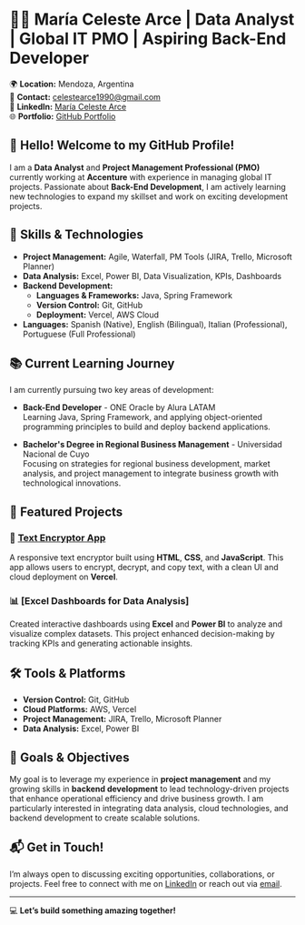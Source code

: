 # 👩‍💻 María Celeste Arce | Data Analyst | Global IT PMO | Aspiring Back-End Developer

🌍 **Location:** Mendoza, Argentina  
📧 **Contact:** [celestearce1990@gmail.com](mailto:celestearce1990@gmail.com)  
🔗 **LinkedIn:** [María Celeste Arce](https://www.linkedin.com/in/maria-celeste-arce)  
🌐 **Portfolio:** [GitHub Portfolio](https://github.com/mariacelestearce/)

## 👋 Hello! Welcome to my GitHub Profile!

I am a **Data Analyst** and **Project Management Professional (PMO)** currently working at **Accenture** with experience in managing global IT projects. Passionate about **Back-End Development**, I am actively learning new technologies to expand my skillset and work on exciting development projects.

## 🚀 Skills & Technologies

- **Project Management:** Agile, Waterfall, PM Tools (JIRA, Trello, Microsoft Planner)
- **Data Analysis:** Excel, Power BI, Data Visualization, KPIs, Dashboards
- **Backend Development:** 
  - **Languages & Frameworks:** Java, Spring Framework
  - **Version Control:** Git, GitHub
  - **Deployment:** Vercel, AWS Cloud
- **Languages:** Spanish (Native), English (Bilingual), Italian (Professional), Portuguese (Full Professional)

## 📚 Current Learning Journey

I am currently pursuing two key areas of development:

- **Back-End Developer** - ONE Oracle by Alura LATAM  
  Learning Java, Spring Framework, and applying object-oriented programming principles to build and deploy backend applications.

- **Bachelor's Degree in Regional Business Management** - Universidad Nacional de Cuyo  
  Focusing on strategies for regional business development, market analysis, and project management to integrate business growth with technological innovations.

## 🌟 Featured Projects

### 🔐 [Text Encryptor App](https://mca-encriptador-de-texto-one.vercel.app/)
A responsive text encryptor built using **HTML**, **CSS**, and **JavaScript**. This app allows users to encrypt, decrypt, and copy text, with a clean UI and cloud deployment on **Vercel**.

### 📊 [Excel Dashboards for Data Analysis]
Created interactive dashboards using **Excel** and **Power BI** to analyze and visualize complex datasets. This project enhanced decision-making by tracking KPIs and generating actionable insights.

## 🛠️ Tools & Platforms

- **Version Control:** Git, GitHub
- **Cloud Platforms:** AWS, Vercel
- **Project Management:** JIRA, Trello, Microsoft Planner
- **Data Analysis:** Excel, Power BI

## 🎯 Goals & Objectives

My goal is to leverage my experience in **project management** and my growing skills in **backend development** to lead technology-driven projects that enhance operational efficiency and drive business growth. I am particularly interested in integrating data analysis, cloud technologies, and backend development to create scalable solutions.

## 📬 Get in Touch!

I’m always open to discussing exciting opportunities, collaborations, or projects. Feel free to connect with me on [LinkedIn](https://www.linkedin.com/in/maria-celeste-arce) or reach out via [email](mailto:celestearce1990@gmail.com).

---
💻 **Let’s build something amazing together!**
